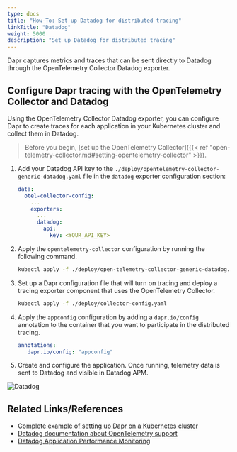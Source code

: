 ```yaml
---
type: docs
title: "How-To: Set up Datadog for distributed tracing"
linkTitle: "Datadog"
weight: 5000
description: "Set up Datadog for distributed tracing"
---
```


Dapr captures metrics and traces that can be sent directly to Datadog through the OpenTelemetry Collector Datadog exporter.

## Configure Dapr tracing with the OpenTelemetry Collector and Datadog

Using the OpenTelemetry Collector Datadog exporter, you can configure Dapr to create traces for each application in your Kubernetes cluster and collect them in Datadog.

> Before you begin, [set up the OpenTelemetry Collector]({{< ref "open-telemetry-collector.md#setting-opentelemetry-collector" >}}).

1. Add your Datadog API key to the `./deploy/opentelemetry-collector-generic-datadog.yaml` file in the `datadog` exporter configuration section:
    ```yaml
    data:
      otel-collector-config:
        ...
        exporters:
          ...
          datadog:
            api:
              key: <YOUR_API_KEY>
    ```

1. Apply the `opentelemetry-collector` configuration by running the following command.  

    ```sh
    kubectl apply -f ./deploy/open-telemetry-collector-generic-datadog.yaml
    ```

1. Set up a Dapr configuration file that will turn on tracing and deploy a tracing exporter component that uses the OpenTelemetry Collector.  

   ```sh
   kubectl apply -f ./deploy/collector-config.yaml

1. Apply the `appconfig` configuration by adding a `dapr.io/config` annotation to the container that you want to participate in the distributed tracing.

   ```yml
   annotations:
      dapr.io/config: "appconfig"

1. Create and configure the application. Once running, telemetry data is sent to Datadog and visible in Datadog APM.

![Datadog](/images/datadog-traces.png)


## Related Links/References

* [Complete example of setting up Dapr on a Kubernetes cluster](https://github.com/ericmustin/quickstarts/tree/master/hello-kubernetes)
* [Datadog documentation about OpenTelemetry support](https://docs.datadoghq.com/opentelemetry/)
* [Datadog Application Performance Monitoring](https://docs.datadoghq.com/tracing/)